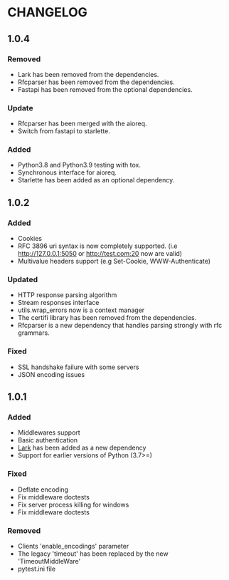 # CHANGELOG

## 1.0.4

### Removed

* Lark has been removed from the dependencies.
* Rfcparser has been removed from the dependencies.
* Fastapi has been removed from the optional dependencies.

### Update

* Rfcparser has been merged with the aioreq.
* Switch from fastapi to starlette.

### Added

* Python3.8 and Python3.9 testing with tox.
* Synchronous interface for aioreq.
* Starlette has been added as an optional dependency.

## 1.0.2

### Added

* Cookies
* RFC 3896 uri syntax is now completely supported. (i.e http://127.0.0.1:5050 or http://test.com:20 now are valid)
* Multivalue headers support (e.g Set-Cookie, WWW-Authenticate)

### Updated

* HTTP response parsing algorithm
* Stream responses interface
* utils.wrap_errors now is a context manager
* The certifi library has been removed from the dependencies.
* Rfcparser is a new dependency that handles parsing strongly with rfc grammars.

### Fixed

* SSL handshake failure with some servers
* JSON encoding issues

## 1.0.1

### Added

* Middlewares support
* Basic authentication
* [Lark](https://github.com/lark-parser/lark) has been added as a new dependency
* Support for earlier versions of Python (3.7>=)

### Fixed

* Deflate encoding
* Fix middleware doctests
* Fix server process killing for windows
* Fix middleware doctests


### Removed

* Clients 'enable_encodings' parameter
* The legacy 'timeout' has been replaced by the new 'TimeoutMiddleWare'
* pytest.ini file
